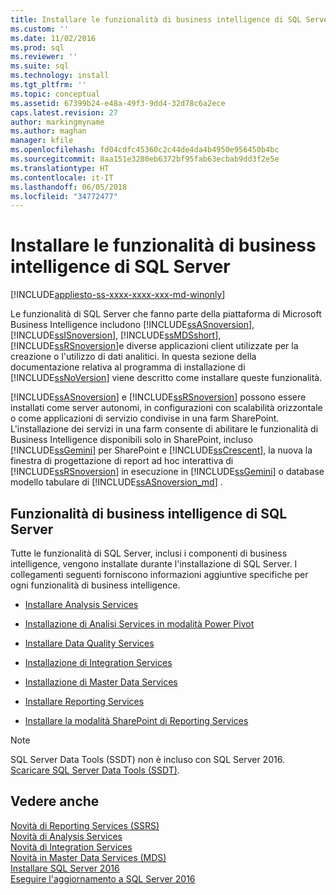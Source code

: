 ```yaml
---
title: Installare le funzionalità di business intelligence di SQL Server 2016 | Microsoft Docs
ms.custom: ''
ms.date: 11/02/2016
ms.prod: sql
ms.reviewer: ''
ms.suite: sql
ms.technology: install
ms.tgt_pltfrm: ''
ms.topic: conceptual
ms.assetid: 67399b24-e48a-49f3-9dd4-32d78c6a2ece
caps.latest.revision: 27
author: markingmyname
ms.author: maghan
manager: kfile
ms.openlocfilehash: fd04cdfc45360c2c44de4da4b4950e956450b4bc
ms.sourcegitcommit: 8aa151e3280eb6372bf95fab63ecbab9dd3f2e5e
ms.translationtype: HT
ms.contentlocale: it-IT
ms.lasthandoff: 06/05/2018
ms.locfileid: "34772477"
---
```

# <a name="install-sql-server-business-intelligence-features"></a>Installare le funzionalità di business intelligence di SQL Server
[!INCLUDE[appliesto-ss-xxxx-xxxx-xxx-md-winonly](../../includes/appliesto-ss-xxxx-xxxx-xxx-md-winonly.md)]

  Le funzionalità di SQL Server che fanno parte della piattaforma di Microsoft Business Intelligence includono [!INCLUDE[ssASnoversion](../../includes/ssasnoversion-md.md)], [!INCLUDE[ssISnoversion](../../includes/ssisnoversion-md.md)], [!INCLUDE[ssMDSshort](../../includes/ssmdsshort-md.md)], [!INCLUDE[ssRSnoversion](../../includes/ssrsnoversion-md.md)]e diverse applicazioni client utilizzate per la creazione o l'utilizzo di dati analitici. In questa sezione della documentazione relativa al programma di installazione di [!INCLUDE[ssNoVersion](../../includes/ssnoversion-md.md)] viene descritto come installare queste funzionalità.  
  
 [!INCLUDE[ssASnoversion](../../includes/ssasnoversion-md.md)] e [!INCLUDE[ssRSnoversion](../../includes/ssrsnoversion-md.md)] possono essere installati come server autonomi, in configurazioni con scalabilità orizzontale o come applicazioni di servizio condivise in una farm SharePoint. L'installazione dei servizi in una farm consente di abilitare le funzionalità di Business Intelligence disponibili solo in SharePoint, incluso [!INCLUDE[ssGemini](../../includes/ssgemini-md.md)] per SharePoint e [!INCLUDE[ssCrescent](../../includes/sscrescent-md.md)], la nuova la finestra di progettazione di report ad hoc interattiva di [!INCLUDE[ssRSnoversion](../../includes/ssrsnoversion-md.md)] in esecuzione in [!INCLUDE[ssGemini](../../includes/ssgemini-md.md)] o database modello tabulare di [!INCLUDE[ssASnoversion_md](../../includes/ssasnoversion-md.md)] .  
  
## <a name="sql-server-bi-features"></a>Funzionalità di business intelligence di SQL Server  
 Tutte le funzionalità di SQL Server, inclusi i componenti di business intelligence, vengono installate durante l'installazione di SQL Server. I collegamenti seguenti forniscono informazioni aggiuntive specifiche per ogni funzionalità di business intelligence.  
  
-   [Installare Analysis Services](../../analysis-services/instances/install-windows/install-analysis-services.md)  
  
-   [Installazione di Analisi Services in modalità Power Pivot](../../analysis-services/instances/install-windows/install-analysis-services-in-power-pivot-mode.md)  
  
-   [Installare Data Quality Services](../../data-quality-services/install-windows/install-data-quality-services.md)  
  
-   [Installazione di Integration Services](../../integration-services/install-windows/install-integration-services.md)  
  
-   [Installazione di Master Data Services](../../master-data-services/install-windows/install-master-data-services.md)  
  
-   [Installare Reporting Services](../../reporting-services/install-windows/install-reporting-services.md)  
  
-   [Installare la modalità SharePoint di Reporting Services](../../reporting-services/install-windows/install-reporting-services-sharepoint-mode.md)  

> [!NOTE]
> SQL Server Data Tools (SSDT) non è incluso con SQL Server 2016. [Scaricare SQL Server Data Tools (SSDT)](http://go.microsoft.com/fwlink/?LinkID=616714).
  
## <a name="see-also"></a>Vedere anche  
 [Novità di Reporting Services &#40;SSRS&#41;](http://msdn.microsoft.com/en-us/bc909063-6b84-4b3a-80d2-e93fc04b4b9d)   
 [Novità di Analysis Services](../../analysis-services/what-s-new-in-analysis-services.md)   
 [Novità di Integration Services](../../integration-services/what-s-new-in-integration-services-in-sql-server-2016.md)   
 [Novità in Master Data Services &#40;MDS&#41;](../../master-data-services/what-s-new-in-master-data-services-mds.md)   
 [Installare SQL Server 2016](../../database-engine/install-windows/install-sql-server.md)   
 [Eseguire l'aggiornamento a SQL Server 2016](../../database-engine/install-windows/upgrade-sql-server.md)  
  
  
